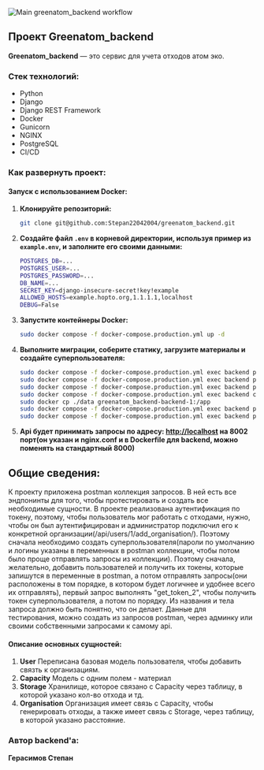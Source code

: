 ![Main greenatom_backend workflow](https://github.com/Stepan22042004/greenatom_backend/actions/workflows/main.yml/badge.svg)
## Проект **Greenatom_backend**

**Greenatom_backend** — это сервис для учета отходов атом эко.

### Стек технологий:
- Python
- Django
- Django REST Framework
- Docker
- Gunicorn
- NGINX
- PostgreSQL
- CI/CD

### Как развернуть проект:

#### Запуск с использованием Docker:

1. **Клонируйте репозиторий:**
   ```bash
   git clone git@github.com:Stepan22042004/greenatom_backend.git
   ```

2. **Создайте файл `.env` в корневой директории, используя пример из `example.env`, и заполните его своими данными:**
   ```bash
   POSTGRES_DB=...
   POSTGRES_USER=...
   POSTGRES_PASSWORD=...
   DB_NAME=...
   SECRET_KEY=django-insecure-secret!key!example
   ALLOWED_HOSTS=example.hopto.org,1.1.1.1,localhost
   DEBUG=False
   ```

3. **Запустите контейнеры Docker:**
   ```bash
   sudo docker compose -f docker-compose.production.yml up -d
   ```

4. **Выполните миграции, соберите статику, загрузите материалы и создайте суперпользователя:**
   ```bash
   sudo docker compose -f docker-compose.production.yml exec backend python manage.py makemigrations organisations
   sudo docker compose -f docker-compose.production.yml exec backend python manage.py migrate
   sudo docker compose -f docker-compose.production.yml exec backend python manage.py collectstatic --noinput
   sudo docker compose -f docker-compose.production.yml exec backend cp -r /app/collected_static/. /backend_static/static/
   sudo docker cp ./data greenatom_backend-backend-1:/app
   sudo docker compose -f docker-compose.production.yml exec backend python manage.py load_materials
   sudo docker compose -f docker-compose.production.yml exec backend python manage.py createsuperuser
   ```

5. **Api будет принимать запросы по адресу: [http://localhost](http://localhost) на 8002 порт(он указан и nginx.conf и в Dockerfile для backend, можно поменять на стандартный 8000)**



## Общие сведения:

К проекту приложена postman коллекция запросов. В ней есть все эндпонинты для того, чтобы протестировать и создать все необходимые сущности.
В проекте реализована аутентификация по токену, поэтому, чтобы пользователь мог работать с отходами, нужно, чтобы он был аутентифицирован и администратор подключил его к конкретной организации(/api/users/1/add_organisation/). Поэтому сначала необходимо создать суперпользователя(пароли по умолчанию и логины указаны в переменных в postman коллекции, чтобы потом было проще отправлять запросы из коллекции). Поэтому сначала, желательно, добавить пользователей и получить их токены, которые запишутся в переменные в postman, а потом отправлять запросы(они расположены в том порядке, в котором будет логичнее и удобнее всего их отправлять), первый запрос выполнять "get_token_2", чтобы получить токен суперпользователя, а потом по порядку. Из названия и тела запроса должно быть понятно, что он делает. Данные для тестирования, можно создать из запросов postman, через админку или своими собственными запросами к самому api.


#### Описание основных сущностей:

1. **User**
   Переписана базовая модель пользователя, чтобы добавить связть к организациям.
2. **Capacity**
   Модель с одним полем - материал
3. **Storage**
  Хранилище, которое связано с Capacity через таблицу, в которой указано кол-во отхода и тд.
4. **Organisation**
   Организация имеет связь с Capacity, чтобы генерировать отходы, а также имеет связь с Storage, через таблицу, в которой указано расстояние.
   

### Автор backend'а:
**Герасимов Степан**
